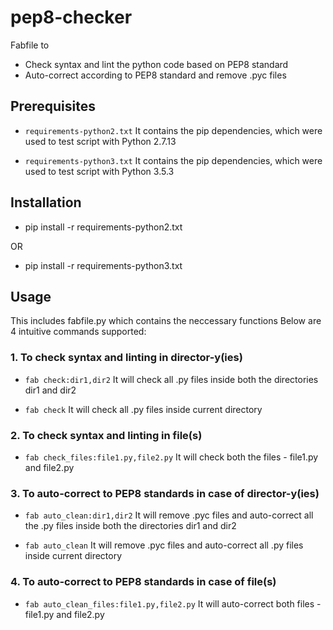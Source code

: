 # pep8-checker
Fabfile to
* Check syntax and lint the python code based on PEP8 standard 
* Auto-correct according to PEP8 standard and remove .pyc files

## Prerequisites
* ```requirements-python2.txt```
It contains the pip dependencies, which were used to test script with Python 2.7.13

* ```requirements-python3.txt```
It contains the pip dependencies, which were used to test script with Python 3.5.3

## Installation
* pip install -r requirements-python2.txt

OR

* pip install -r requirements-python3.txt

## Usage
This includes fabfile.py which contains the neccessary functions
Below are 4 intuitive commands supported:

### 1. To check syntax and linting in director-y(ies)

* ```fab check:dir1,dir2```
It will check all .py files inside both the directories dir1 and dir2

* ```fab check```
It will check all .py files inside current directory

### 2. To check syntax and linting in file(s)

* ```fab check_files:file1.py,file2.py```
It will check both the files - file1.py and file2.py

### 3. To auto-correct to PEP8 standards in case of director-y(ies)

* ```fab auto_clean:dir1,dir2```
It will remove .pyc files and auto-correct all the .py files inside both the directories dir1 and dir2

* ```fab auto_clean```
It will remove .pyc files and auto-correct all .py files inside current directory

### 4. To auto-correct to PEP8 standards in case of file(s)

* ```fab auto_clean_files:file1.py,file2.py```
It will auto-correct both files - file1.py and file2.py
